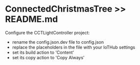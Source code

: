 # ConnectedChristmasTree >> README.md

Configure the CCTLightController project:
 - rename the config.json.dev file to config.json
 - replace the placeholders in the file with your IoTHub settings
 - set its build action to 'Content'
 - set its copy action to 'Copy Always'
